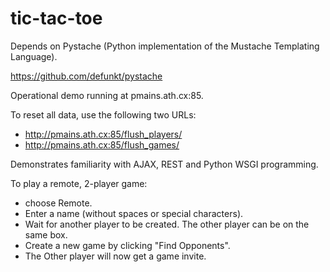tic-tac-toe
===========

Depends on Pystache (Python implementation of the Mustache Templating Language).

https://github.com/defunkt/pystache

Operational demo running at pmains.ath.cx:85.

To reset all data, use the following two URLs:
- http://pmains.ath.cx:85/flush_players/
- http://pmains.ath.cx:85/flush_games/

Demonstrates familiarity with AJAX, REST and Python WSGI programming.

To play a remote, 2-player game:
- choose Remote.
- Enter a name (without spaces or special characters).
- Wait for another player to be created. The other player can be on the same box.
- Create a new game by clicking "Find Opponents".
- The Other player will now get a game invite.
